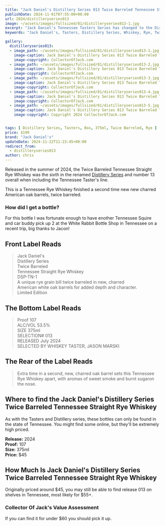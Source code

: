 ```yaml
---
title: "Jack Daniel's Distillery Series 013 Twice Barreled Tennessee Straight Rye Whiskey"
publishDate: 2024-11-01T07:55:00+00:00
url: 2024/distilleryseries013
image: ~/assets/images/fullsized/81/distilleryseries013-1.jpg
excerpt: "Jack Daniel's Tennessee Tasters Series has changed to the Distillery Series with release 010, this is the 013 release Twice Barreled Tennessee Straight Rye Whiskey"
keywords: "Jack Daniel's, Tasters, Distillery Series, Whiskey, Rye, Twice Barreled"

gallery:
  distilleryseries013:
  - image_path: ~/assets/images/fullsized/81/distilleryseries013-1.jpg
    image-caption: Jack Daniel's Distillery Series 013 Twice Barreled Tennessee Straight Rye Whiskey Front of Bottle
    image-copyright: CollectorOfJack.com
  - image_path: ~/assets/images/fullsized/81/distilleryseries013-2.jpg
    image-caption: Jack Daniel's Distillery Series 013 Twice Barreled Tennessee Straight Rye Whiskey Front of Bottle
    image-copyright: CollectorOfJack.com
  - image_path: ~/assets/images/fullsized/81/distilleryseries013-3.jpg
    image-caption: Jack Daniel's Distillery Series 013 Twice Barreled Tennessee Straight Rye Whiskey Side/Rear of Bottle
    image-copyright: CollectorOfJack.com
  - image_path: ~/assets/images/fullsized/81/distilleryseries013-4.jpg
    image-caption: Jack Daniel's Distillery Series 013 Twice Barreled Tennessee Straight Rye Whiskey Side/Rear of Bottle
    image-copyright: CollectorOfJack.com
  - image_path: ~/assets/images/fullsized/81/distilleryseries013-5.jpg
    image-caption: Jack Daniel's Distillery Series 013 Twice Barreled Tennessee Straight Rye Whiskey Side/Rear of Bottle
    image-copyright: Copyright 2024 CollectorOfJack.com


tags: [ Distillery Series, Tasters, Box, 375ml, Twice Barreled, Rye ]
price: $199
brand: "Jack Daniel's"
updateDate: 2024-11-22T11:23:45+00:00
redirect_from:
  - distilleryseries013
author: chris
---
```

Released in the summer of 2024, the Twice Barreled Tennessee Straight Rye Whiskey was the sixth in the renamed [Distillery Series](/series/tasters-distillery) and number 13 overall when including the Tennessee Taster's line.

This is a Tennessee Rye Whiskey finished a second time new new charred American oak barrels, twice barreled.

### How did I get a bottle?
For this bottle I was fortunate enough to have enother Tennessee Squire and car buddy pick up 2 at the White Rabbit Bottle Shop in Tennessee on a recent trip, big thanks to Jacon! 

## Front Label Reads
> Jack Daniel's  
> Distillery Series  
> Twice Barreled  
> Tennessee Straight Rye Whiskey  
> DSP-TN-1  
> A unique rye grain bill twice barreled in new, charred  
> American white oak barrels for added depth and character.  
> Limited Edition  


## The Bottom Label Reads
> Proof 107  
> ALC/VOL 53.5%  
> SIZE 375ml  
> SELECTION# 013  
> RELEASED July 2024  
> SELECTED BY WHISKEY TASTER, JASON MARSKI  

## The Rear of the Label Reads
> Extra time in a second, new, charred oak barrel sets this Tennessee Rye Whiskey apart, with aromas of sweet smoke and burnt sugaron the nose.

## Where to find the Jack Daniel's Distillery Series Twice Barreled Tennessee Straight Rye Whiskey
As with the Tasters and Distillery series, these bottles can only be found in the state of Tennessee. You might find some online, but they'll be extremely high priced.

**Release:** 2024  
**Proof:** 107  
**Size:** 375ml  
**Price:** $45  


## How Much Is Jack Daniel's Distillery Series Twice Barreled Tennessee Straight Rye Whiskey
Originally priced around $45, you may still be able to find release 013 on shelves in Tennessee, most likely for $55+.
 
### Collector Of Jack's Value Assessment
If you can find it for under $60 you should pick it up.

